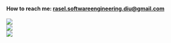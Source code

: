 #### How to reach me: rasel.softwareengineering.diu@gmail.com 


![](https://github-readme-stats.vercel.app/api?username=Rasel-swe&theme=radical&hide_border=true&include_all_commits=false&count_private=false)<br/>
![](https://github-readme-streak-stats.herokuapp.com/?user=Rasel-swe&theme=radical&hide_border=true)<br/>
![](https://github-readme-stats.vercel.app/api/top-langs/?username=Rasel-swe&theme=radical&hide_border=true&include_all_commits=false&count_private=false&layout=compact)






